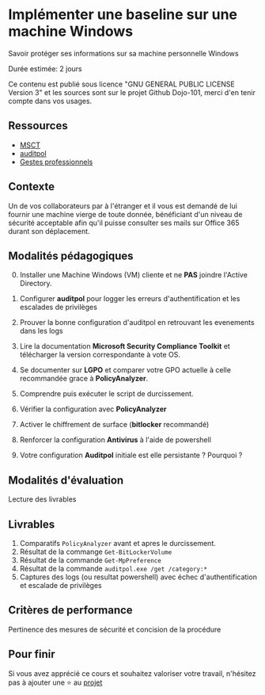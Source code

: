 # Implémenter une baseline sur une machine Windows

Savoir protéger ses informations sur sa machine personnelle Windows

Durée estimée: 2 jours

Ce contenu est publié sous licence "GNU GENERAL PUBLIC LICENSE Version 3" et les sources sont sur le projet Github Dojo-101, merci d'en tenir compte dans vos usages.

## Ressources

* [MSCT](https://learn.microsoft.com/fr-fr/windows/security/operating-system-security/device-management/windows-security-configuration-framework/security-compliance-toolkit-10)
* [auditpol](https://learn.microsoft.com/fr-fr/windows-server/administration/windows-commands/auditpol)
* [Gestes professionnels](https://github.com/Aif4thah/Dojo-101)

## Contexte

Un de vos collaborateurs par à l'étranger et il vous est demandé de lui fournir une machine vierge de toute donnée, 
bénéficiant d'un niveau de sécurité acceptable afin qu'il puisse consulter ses mails sur Office 365 durant son déplacement.


## Modalités pédagogiques

0. Installer une Machine Windows (VM) cliente et ne **PAS** joindre l'Active Directory.

1. Configurer **auditpol** pour logger les erreurs d'authentification et les escalades de privilèges

2. Prouver la bonne configuration d'auditpol en retrouvant les evenements dans les logs

3. Lire la documentation **Microsoft Security Compliance Toolkit** et télécharger la version correspondante à vote OS.

4. Se documenter sur **LGPO** et comparer votre GPO actuelle à celle recommandée grace à **PolicyAnalyzer**.

5. Comprendre puis exécuter le script de durcissement.

6. Vérifier la configuration avec **PolicyAnalyzer**

7. Activer le chiffrement de surface (**bitlocker** recommandé)

8. Renforcer la configuration **Antivirus** à l'aide de powershell

9. Votre configuration **Auditpol** initiale est elle persistante ? Pourquoi ?


## Modalités d'évaluation

Lecture des livrables

## Livrables

1. Comparatifs `PolicyAnalyzer` avant et apres le durcissement.
2. Résultat de la commange `Get-BitLockerVolume`
3. Résultat de la commande `Get-MpPreference`
4. Résultat de la commande `auditpol.exe /get /category:*` 
5. Captures des logs (ou resultat powershell) avec échec d'authentification et escalade de privilèges

## Critères de performance

Pertinence des mesures de sécurité et concision de la procédure

## Pour finir

Si vous avez apprécié ce cours et souhaitez valoriser votre travail, n'hésitez pas à ajouter une ⭐ au [projet](https://github.com/Aif4thah/Dojo-101)